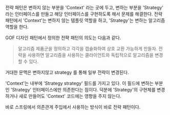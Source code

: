 전략 패턴은 변하지 않는 부분을 'Context' 라는 곳에 두고, 변하는 부분을 'Strategy' 라는 인터페이스를 만들고 해당 인터페이스를 구현하도록 해서 문제를 해결한다. 전략 패턴에서 'Context'는
변하지 않는 템플릿 역할을 하고, 'Strategy'는 변하는 알고리즘 역할을 한다.

GOF 디자인 패턴에서 정의한 전퍅 패턴의 의도는 다음과 같다.
> 알고리즘 제품군을 정의하고 각각을 캡슐화하여 상호 교환 가능하게 만들자. 전략을 사용하면 알고리즘을 사용하는 클라이언트와 독립적으로 알고리즘을 변경할 수 있다.


거대한 문맥은 변하지않고 strategy 를 통해 일부 전략이 변경된다.

'Context'는 내부에 'Strategy strategy' 필드를 가지고 있다.
이 필드에 변하는 부분인 'Strategy' 인터페이스에만 의존한다는 점이다.
덕분에 'Strategy'의 구현체를 변경하거나 새로 만들어도 'Context' 코드에는 영향을 주지 않는다.

바로 스프링에서 의존관게 주입에서 사용하는 방식이 바로 전략 패턴이다.
